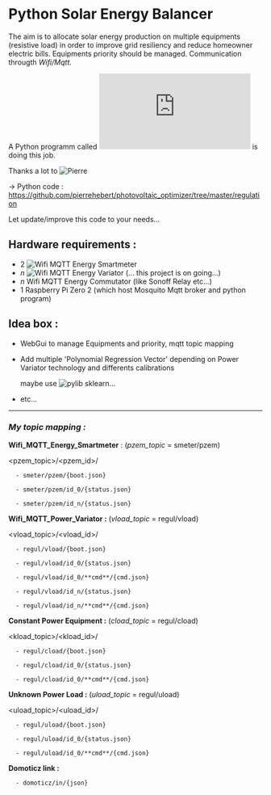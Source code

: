 # **Py**thon **S**olar **E**nergy **B**alancer

The aim is to allocate  solar energy production on multiple equipments (resistive load) in order to improve grid resiliency and reduce homeowner electric bills.
Equipments priority should be managed.
Communication througth _Wifi/Mqtt._

A Python programm called !['regulation.py'](https://github.com/pierrehebert/photovoltaic_optimizer/blob/master/regulation/power_regulation.py) is doing this job.

Thanks a lot to ![Pierre](https://github.com/pierrehebert)

 → Python code : https://github.com/pierrehebert/photovoltaic_optimizer/tree/master/regulation

Let update/improve this code to your needs...

## Hardware requirements :

- 2  ![Wifi MQTT Energy Smartmeter](https://github.com/Coturex/Wifi_Mqtt_SmartMeter)
- _n_ ![Wifi MQTT Energy Variator](https://github.com/Coturex/Wifi_Mqtt_PowerVariator) (... this project is on going...)
- _n_ Wifi MQTT Energy Commutator (like Sonoff Relay etc...)
- 1 Raspberry Pi Zero 2    (which host Mosquito Mqtt broker and python program)

## Idea box :
 - WebGui to manage Equipments and priority, mqtt topic mapping
 - Add multiple 'Polynomial Regression Vector' depending on Power Variator technology and differents calibrations
 
   maybe use ![pylib sklearn...](https://www.askpython.com/python/examples/polynomial-regression-in-python)
 - etc...



-------

### _My topic mapping :_

  **Wifi_MQTT_Energy_Smartmeter** : (_pzem_topic_ = smeter/pzem)
  
   <pzem_topic>/<pzem_id>/
   
      - smeter/pzem/{boot.json}
   
      - smeter/pzem/id_0/{status.json}
   
      - smeter/pzem/id_n/{status.json}


   **Wifi_MQTT_Power_Variator :**  (_vload_topic_ = regul/vload)
   
   <vload_topic>/<vload_id>/
   
      - regul/vload/{boot.json}
   
      - regul/vload/id_0/{status.json}
   
      - regul/vload/id_0/**cmd**/{cmd.json}
   
      - regul/vload/id_n/{status.json}
   
      - regul/vload/id_n/**cmd**/{cmd.json}

   **Constant Power Equipment :** (_cload_topic_ = regul/cload)
   
   <kload_topic>/<kload_id>/
   
      - regul/cload/{boot.json}
   
      - regul/cload/id_0/{status.json}
   
      - regul/cload/id_0/**cmd**/{cmd.json}
   
   
   **Unknown Power Load :** (_uload_topic_ = regul/uload)
   
   <uload_topic>/<uload_id>/
   
      - regul/uload/{boot.json}
   
      - regul/uload/id_0/{status.json}
   
      - regul/uload/id_0/**cmd**/{cmd.json}
   
   
   **Domoticz link :**
   
      - domoticz/in/{json} 
